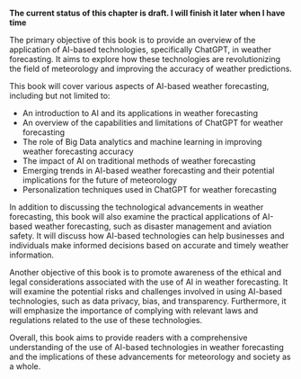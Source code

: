 **The current status of this chapter is draft. I will finish it later when I have time**

The primary objective of this book is to provide an overview of the application of AI-based technologies, specifically ChatGPT, in weather forecasting. It aims to explore how these technologies are revolutionizing the field of meteorology and improving the accuracy of weather predictions.

This book will cover various aspects of AI-based weather forecasting, including but not limited to:

* An introduction to AI and its applications in weather forecasting
* An overview of the capabilities and limitations of ChatGPT for weather forecasting
* The role of Big Data analytics and machine learning in improving weather forecasting accuracy
* The impact of AI on traditional methods of weather forecasting
* Emerging trends in AI-based weather forecasting and their potential implications for the future of meteorology
* Personalization techniques used in ChatGPT for weather forecasting

In addition to discussing the technological advancements in weather forecasting, this book will also examine the practical applications of AI-based weather forecasting, such as disaster management and aviation safety. It will discuss how AI-based technologies can help businesses and individuals make informed decisions based on accurate and timely weather information.

Another objective of this book is to promote awareness of the ethical and legal considerations associated with the use of AI in weather forecasting. It will examine the potential risks and challenges involved in using AI-based technologies, such as data privacy, bias, and transparency. Furthermore, it will emphasize the importance of complying with relevant laws and regulations related to the use of these technologies.

Overall, this book aims to provide readers with a comprehensive understanding of the use of AI-based technologies in weather forecasting and the implications of these advancements for meteorology and society as a whole.

